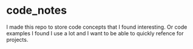 # code_notes
I made this repo to store code concepts that I found interesting. Or code examples I found I use a lot and I want to be able to quickly refence for projects.
